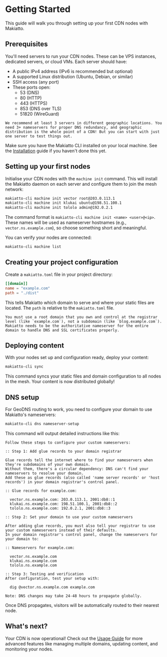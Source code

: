 # Getting Started

This guide will walk you through setting up your first CDN nodes with Makiatto.

## Prerequisites

You'll need servers to run your CDN nodes. These can be VPS instances, dedicated servers, or cloud VMs. Each server should have:
- A public IPv4 address (IPv6 is recommended but optional)
- A supported Linux distribution (Ubuntu, Debian, or similar)
- SSH access (any port)
- These ports open:
  - 53 (DNS)
  - 80 (HTTP)
  - 443 (HTTPS)
  - 853 (DNS over TLS)
  - 51820 (WireGuard)

```admonish tip
We recommend at least 3 servers in different geographic locations. You need 3+ nameservers for proper DNS redundancy, and geographic distribution is the whole point of a CDN! But you can start with just one server to test things out.
```

Make sure you have the Makiatto CLI installed on your local machine. See the [Installation](./introduction/installation.md) guide if you haven't done this yet.

## Setting up your first nodes

Initialise your CDN nodes with the `machine init` command. This will install the Makiatto daemon on each server and configure them to join the mesh network:

```bash
makiatto-cli machine init vector root@203.0.113.1
makiatto-cli machine init klukai ubuntu@198.51.100.1
makiatto-cli machine init tololo admin@192.0.2.1
```

The command format is `makiatto-cli machine init <name> <user>@<ip>`. These names will be used as nameserver hostnames (e.g., `vector.ns.example.com`), so choose something short and meaningful.

You can verify your nodes are connected:

```bash
makiatto-cli machine list
```

## Creating your project configuration

Create a `makiatto.toml` file in your project directory:

```toml
[[domain]]
name = "example.com"
path = "./dist"
```

This tells Makiatto which domain to serve and where your static files are located. The `path` is relative to the `makiatto.toml` file.

```admonish important
You must use a root domain that you own and control at the registrar level (like `example.com`), not a subdomain (like `blog.example.com`). Makiatto needs to be the authoritative nameserver for the entire domain to handle DNS and SSL certificates properly.
```

## Deploying content

With your nodes set up and configuration ready, deploy your content:

```bash
makiatto-cli sync
```

This command syncs your static files and domain configuration to all nodes in the mesh. Your content is now distributed globally!

## DNS setup

For GeoDNS routing to work, you need to configure your domain to use Makiatto's nameservers:

```bash
makiatto-cli dns nameserver-setup
```

This command will output detailed instructions like this:

```
Follow these steps to configure your custom nameservers:

:: Step 1: Add glue records to your domain registrar

Glue records tell the internet where to find your nameservers when they're subdomains of your own domain.
Without them, there's a circular dependency: DNS can't find your nameservers to resolve your domain.
Add these as glue records (also called 'name server records' or 'host records') in your domain registrar's control panel.

:: Glue records for example.com:

  vector.ns.example.com: 203.0.113.1, 2001:db8::1
  klukai.ns.example.com: 198.51.100.1, 2001:db8::2
  tololo.ns.example.com: 192.0.2.1, 2001:db8::3

:: Step 2: Set your domain to use your custom nameservers

After adding glue records, you must also tell your registrar to use your custom nameservers instead of their defaults.
In your domain registrar's control panel, change the nameservers for your domain to:

:: Nameservers for example.com:

  vector.ns.example.com
  klukai.ns.example.com
  tololo.ns.example.com

:: Step 3: Testing and verification
After configuration, test your setup with:

  dig @vector.ns.example.com example.com

Note: DNS changes may take 24-48 hours to propagate globally.
```

Once DNS propagates, visitors will be automatically routed to their nearest node.

## What's next?

Your CDN is now operational! Check out the [Usage Guide](./usage-guide.md) for more advanced features like managing multiple domains, updating content, and monitoring your nodes.
